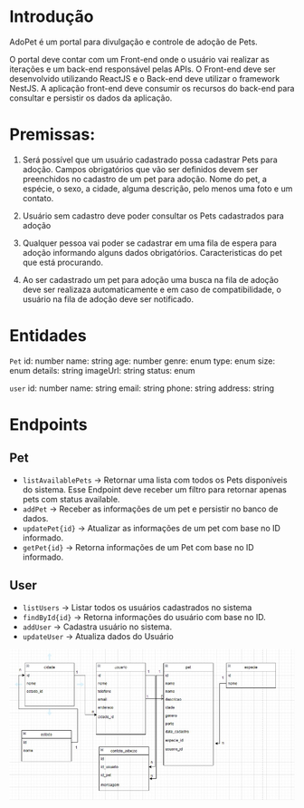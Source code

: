 # Introdução

AdoPet é um portal para divulgação e controle de adoção de Pets.

O portal deve contar com um Front-end onde o usuário vai realizar as iterações e um back-end responsável pelas APIs. O Front-end deve ser desenvolvido utilizando ReactJS e o Back-end deve utilizar o framework NestJS.
A aplicação front-end deve consumir os recursos do back-end para consultar e persistir os dados da aplicação.

# Premissas: 
1. Será possível que um usuário cadastrado possa cadastrar Pets para adoção.
    Campos obrigatórios que vão ser definidos devem ser preenchidos no cadastro de um pet para adoção. Nome do pet, a espécie, o sexo, a cidade, alguma descrição, pelo menos uma foto e um contato.

2. Usuário sem cadastro deve poder consultar os Pets cadastrados para adoção
3. Qualquer pessoa vai poder se cadastrar em uma fila de espera para adoção informando alguns dados obrigatórios. 
    Caracteristicas do pet que está procurando. 
4. Ao ser cadastrado um pet para adoção uma busca na fila de adoção deve ser realizaza automaticamente e em caso de compatibilidade, o usuário na fila de adoção deve ser notificado.

# Entidades

`Pet`
id: number
name: string
age: number
genre: enum 
type: enum
size: enum
details: string
imageUrl: string
status: enum

`user`
id: number
name: string
email: string
phone: string
address: string

# Endpoints

## Pet

- `listAvailablePets` -> Retornar uma lista com todos os Pets disponíveis do sistema. Esse Endpoint deve receber um filtro para retornar apenas pets com status available.
- `addPet` -> Receber as informações de um pet e persistir no banco de dados.
- `updatePet{id}` -> Atualizar as informações de um pet com base no ID informado.
- `getPet{id}` -> Retorna informações de um Pet com base no ID informado.

## User

- `listUsers` -> Listar todos os usuários cadastrados no sistema
- `findById{id}` -> Retorna informações do usuário com base no ID.
- `addUser` -> Cadastra usuário no sistema.  
- `updateUser` -> Atualiza dados do Usuário

![Diagrama de classes](diagrama_de_classes.jpg)